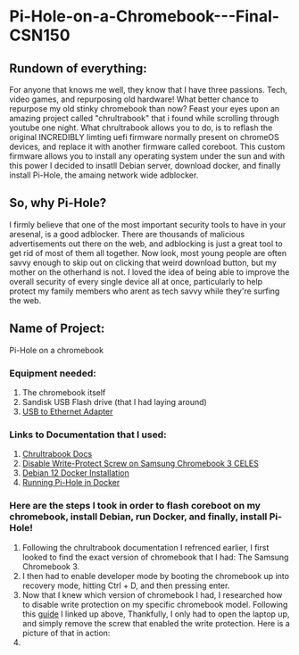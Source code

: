 # Pi-Hole-on-a-Chromebook---Final-CSN150
## Rundown of everything:
For anyone that knows me well, they know that I have three passions. Tech, video games, and repurposing old hardware! What better chance to repurpose my old stinky chromebook than now? Feast your eyes upon an amazing project called "chrultrabook" that i found while scrolling through youtube one night. What chrultrabook allows you to do, is to reflash the original INCREDIBLY limting uefi firmware normally present on chromeOS devices, and replace it with another firmware called coreboot. This custom firmware allows you to install any operating system under the sun and with this power I decided to insatll Debian server, download docker, and finally install Pi-Hole, the amaing network wide adblocker.
## So, why Pi-Hole?
I firmly believe that one of the most important security tools to have in your aresenal, is a good adblocker. There are thousands of malicious advertisements out there on the web, and adblocking is just a great tool to get rid of most of them all together. Now look, most young people are often savvy enough to skip out on clicking that weird download button, but my mother on the otherhand is not. I loved the idea of being able to improve the overall security of every single device all at once, particularly to help protect my family members who arent as tech savvy while they're surfing the web.

## Name of Project:
Pi-Hole on a chromebook
### Equipment needed:
1. The chromebook itself
2. Sandisk USB Flash drive (that I had laying around)
3. [USB to Ethernet Adapter](https://www.amazon.com/USB-Ethernet-Adapter-Gigabit-Switch/dp/B09GRL3VCN/ref=sr_1_4?crid=30CWKI378JWHR&dib=eyJ2IjoiMSJ9.QCN-6MlAIK3XarnN3gP4fLbrMEAm52ww8ZoRwiIWI4saSq457syxb6VuKhrTKz_w0lEv1nZBh5tP8HAJrBxvmuV4a5rTTm7YsEr4yF2r0Q2M-anX1NXQPOUMzdsk8lwA_sdDtz0tliGR87IyIPwLnO-WjX5a1VDSIgU1OH3eHJDzFNLU-EVxinkDl53n8UjhiqIJeFYUdnsAFtKyXVQaPYXRkkEidw0SfwnKNAMRKMk.rghjz-2dPzFUxpbcGNH-HBJudSpe3xKmQbk7CUXLKj4&dib_tag=se&keywords=usb%2Bto%2Bethernet%2Badapter&qid=1715213440&sprefix=usb%2Bto%2Bthern%2Caps%2C157&sr=8-4&th=1)
### Links to Documentation that I used:
1. [Chrultrabook Docs](https://docs.chrultrabook.com/)
2. [Disable Write-Protect Screw on Samsung Chromebook 3 CELES](https://maxwyb.github.io/linux/2016/11/05/chromebook-write-protection.html)
3. [Debian 12 Docker Installation](https://docs.docker.com/engine/install/debian/#install-using-the-repository)
4. [Running Pi-Hole in Docker](https://github.com/pi-hole/docker-pi-hole/#running-pi-hole-docker)
### Here are the steps I took in order to flash coreboot on my chromebook, install Debian, run Docker, and finally, install Pi-Hole!
1. Following the chrultrabook documentation I refrenced earlier, I first looked to find the exact version of chromebook that I had: The Samsung Chromebook 3.
2. I then had to enable developer mode by booting the chromebook up into recovery mode, hitting Ctrl + D, and then pressing enter. 
3. Now that I knew which version of chromebook I had, I researched how to disable write protection on my specific chromebook model. Following this [guide](https://maxwyb.github.io/linux/2016/11/05/chromebook-write-protection.html) I linked up above, Thankfully, I only had to open the laptop up, and simply remove the screw that enabled the write protection. Here is a picture of that in action:
4. 
